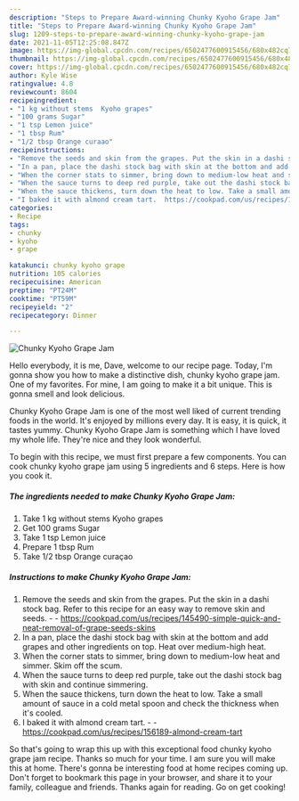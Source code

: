 ```yaml
---
description: "Steps to Prepare Award-winning Chunky Kyoho Grape Jam"
title: "Steps to Prepare Award-winning Chunky Kyoho Grape Jam"
slug: 1209-steps-to-prepare-award-winning-chunky-kyoho-grape-jam
date: 2021-11-05T12:25:08.847Z
image: https://img-global.cpcdn.com/recipes/6502477600915456/680x482cq70/chunky-kyoho-grape-jam-recipe-main-photo.jpg
thumbnail: https://img-global.cpcdn.com/recipes/6502477600915456/680x482cq70/chunky-kyoho-grape-jam-recipe-main-photo.jpg
cover: https://img-global.cpcdn.com/recipes/6502477600915456/680x482cq70/chunky-kyoho-grape-jam-recipe-main-photo.jpg
author: Kyle Wise
ratingvalue: 4.8
reviewcount: 8604
recipeingredient:
- "1 kg without stems  Kyoho grapes"
- "100 grams Sugar"
- "1 tsp Lemon juice"
- "1 tbsp Rum"
- "1/2 tbsp Orange curaao"
recipeinstructions:
- "Remove the seeds and skin from the grapes. Put the skin in a dashi stock bag. Refer to this recipe for an easy way to remove skin and seeds.  https://cookpad.com/us/recipes/145490-simple-quick-and-neat-removal-of-grape-seeds-skins"
- "In a pan, place the dashi stock bag with skin at the bottom and add grapes and other ingredients on top. Heat over medium-high heat."
- "When the corner stats to simmer, bring down to medium-low heat and simmer.  Skim off the scum."
- "When the sauce turns to deep red purple, take out the dashi stock bag with skin and continue simmering."
- "When the sauce thickens, turn down the heat to low. Take a small amount of sauce in a cold metal spoon and check the thickness when it&#39;s cooled."
- "I baked it with almond cream tart.  https://cookpad.com/us/recipes/156189-almond-cream-tart"
categories:
- Recipe
tags:
- chunky
- kyoho
- grape

katakunci: chunky kyoho grape 
nutrition: 105 calories
recipecuisine: American
preptime: "PT24M"
cooktime: "PT59M"
recipeyield: "2"
recipecategory: Dinner

---
```



![Chunky Kyoho Grape Jam](https://img-global.cpcdn.com/recipes/6502477600915456/680x482cq70/chunky-kyoho-grape-jam-recipe-main-photo.jpg)

Hello everybody, it is me, Dave, welcome to our recipe page. Today, I'm gonna show you how to make a distinctive dish, chunky kyoho grape jam. One of my favorites. For mine, I am going to make it a bit unique. This is gonna smell and look delicious.



Chunky Kyoho Grape Jam is one of the most well liked of current trending foods in the world. It's enjoyed by millions every day. It is easy, it is quick, it tastes yummy. Chunky Kyoho Grape Jam is something which I have loved my whole life. They're nice and they look wonderful.


To begin with this recipe, we must first prepare a few components. You can cook chunky kyoho grape jam using 5 ingredients and 6 steps. Here is how you cook it.

<!--inarticleads1-->

##### The ingredients needed to make Chunky Kyoho Grape Jam:

1. Take 1 kg without stems  Kyoho grapes
1. Get 100 grams Sugar
1. Take 1 tsp Lemon juice
1. Prepare 1 tbsp Rum
1. Take 1/2 tbsp Orange curaçao




<!--inarticleads2-->

##### Instructions to make Chunky Kyoho Grape Jam:

1. Remove the seeds and skin from the grapes. Put the skin in a dashi stock bag. Refer to this recipe for an easy way to remove skin and seeds. -  - https://cookpad.com/us/recipes/145490-simple-quick-and-neat-removal-of-grape-seeds-skins
1. In a pan, place the dashi stock bag with skin at the bottom and add grapes and other ingredients on top. Heat over medium-high heat.
1. When the corner stats to simmer, bring down to medium-low heat and simmer.  Skim off the scum.
1. When the sauce turns to deep red purple, take out the dashi stock bag with skin and continue simmering.
1. When the sauce thickens, turn down the heat to low. Take a small amount of sauce in a cold metal spoon and check the thickness when it&#39;s cooled.
1. I baked it with almond cream tart. -  - https://cookpad.com/us/recipes/156189-almond-cream-tart




So that's going to wrap this up with this exceptional food chunky kyoho grape jam recipe. Thanks so much for your time. I am sure you will make this at home. There's gonna be interesting food at home recipes coming up. Don't forget to bookmark this page in your browser, and share it to your family, colleague and friends. Thanks again for reading. Go on get cooking!
